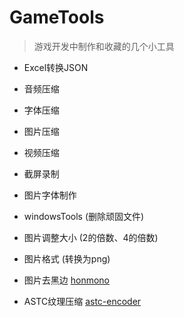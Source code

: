 # GameTools

>游戏开发中制作和收藏的几个小工具

- Excel转换JSON

- 音频压缩     

- 字体压缩

- 图片压缩

- 视频压缩

- 截屏录制  

- 图片字体制作

- windowsTools  (删除顽固文件)

- 图片调整大小   (2的倍数、4的倍数)  

- 图片格式       (转换为png) 

- 图片去黑边     [honmono]('https://forum.cocos.org/t/topic/124355')

- ASTC纹理压缩   [astc-encoder]('https://github.com/ARM-software/astc-encoder')   